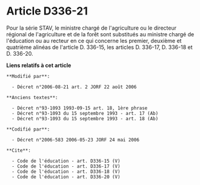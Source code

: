 # Article D336-21

Pour la série STAV, le ministre chargé de l'agriculture ou le directeur régional de l'agriculture et de la forêt sont
substitués au ministre chargé de l'éducation ou au recteur en ce qui concerne les premier, deuxième et quatrième alinéas de
l'article D. 336-15, les articles D. 336-17, D. 336-18 et D. 336-20.

**Liens relatifs à cet article**

	**Modifié par**:

	  - Décret n°2006-08-21 art. 2 JORF 22 août 2006

	**Anciens textes**:

	  - Décret n°93-1093 1993-09-15 art. 18, 1ère phrase
	  - Décret n°93-1093 du 15 septembre 1993 - art. 17 (Ab)
	  - Décret n°93-1093 du 15 septembre 1993 - art. 18 (Ab)

	**Codifié par**:

	  - Décret n°2006-583 2006-05-23 JORF 24 mai 2006

	**Cite**:

	  - Code de l'éducation - art. D336-15 (V)
	  - Code de l'éducation - art. D336-17 (V)
	  - Code de l'éducation - art. D336-18 (V)
	  - Code de l'éducation - art. D336-20 (V)
